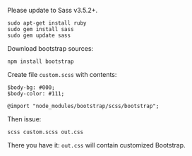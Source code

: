 Please update to Sass v3.5.2+.

    sudo apt-get install ruby
    sudo gem install sass
    sudo gem update sass

Download bootstrap sources:

    npm install bootstrap

Create file `custom.scss` with contents:

    $body-bg: #000;
    $body-color: #111;

    @import "node_modules/bootstrap/scss/bootstrap";

Then issue:

    scss custom.scss out.css

There you have it: `out.css` will contain customized Bootstrap.
